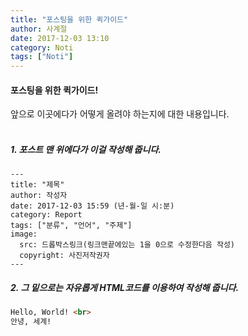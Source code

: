 ```yaml
---
title: "포스팅을 위한 퀵가이드"
author: 사계절
date: 2017-12-03 13:10
category: Noti
tags: ["Noti"]
---
```

#### 포스팅을 위한 퀵가이드! <br>
앞으로 이곳에다가 어떻게 올려야 하는지에 대한 내용입니다. <br> <br>

##### 1. 포스트 맨 위에다가 이걸 작성해 줍니다. <br>
```
---
title: "제목"
author: 작성자
date: 2017-12-03 15:59 (년-월-일 시:분)
category: Report
tags: ["분류", "언어", "주제"]
image:
  src: 드롭박스링크(링크맨끝에있는 1을 0으로 수정한다음 작성)
  copyright: 사진저작권자
---
```

##### 2. 그 밑으로는 자유롭게 HTML코드를 이용하여 작성해 줍니다. <br>
```html
Hello, World! <br>
안녕, 세계!
```
